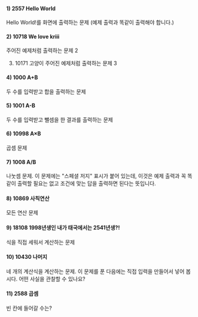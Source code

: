 
#### 1)	2557	Hello World
Hello World!를 화면에 출력하는 문제 (예제 출력과 똑같이 출력해야 합니다.)  

#### 2)	10718	We love kriii	
주어진 예제처럼 출력하는 문제 2  
  
3)	10171	고양이	
주어진 예제처럼 출력하는 문제 3  
  
#### 4)	1000	A+B	
두 수를 입력받고 합을 출력하는 문제  
  
#### 5)	1001	A-B	
두 수를 입력받고 뺄셈을 한 결과를 출력하는 문제 
  
#### 6)	10998	A×B	
곱셈 문제 
  
#### 7)	1008	A/B	
나눗셈 문제. 이 문제에는 "스페셜 저지" 표시가 붙어 있는데, 이것은 예제 출력과 꼭 똑같이 출력할 필요는 없고 조건에 맞는 답을 출력하면 된다는 뜻입니다.  
  
#### 8)	10869	사칙연산	
모든 연산 문제  
  
#### 9)	18108	1998년생인 내가 태국에서는 2541년생?!
식을 직접 세워서 계산하는 문제 
  
#### 10)	10430	나머지	
네 개의 계산식을 계산하는 문제. 이 문제를 푼 다음에는 직접 입력을 만들어서 넣어 봅시다. 어떤 사실을 관찰할 수 있나요? 
  
#### 11)	2588	곱셈	
빈 칸에 들어갈 수는?  
  
